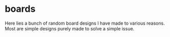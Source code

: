 # boards
Here lies a bunch of random board designs I have made to various reasons. Most are simple designs purely made to solve a simple issue.
